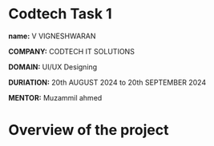 # Codtech Task 1
**name:** V VIGNESHWARAN

**COMPANY:** CODTECH IT SOLUTIONS

**DOMAIN:** UI/UX Designing

**DURIATION:**  20th AUGUST 2024 to 20th SEPTEMBER 2024

**MENTOR:** Muzammil ahmed
# Overview of the project

